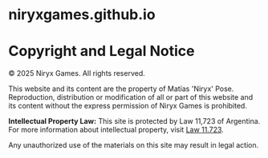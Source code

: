 # niryxgames.github.io

# Copyright and Legal Notice

© 2025 Niryx Games. All rights reserved.

This website and its content are the property of Matías 'Niryx' Pose. Reproduction, distribution or modification of all or part of this website and its content without the express permission of Niryx Games is prohibited.

**Intellectual Property Law:**
This site is protected by Law 11,723 of Argentina. For more information about intellectual property, visit [Law 11.723](https://www.argentina.gob.ar/justicia/derechofacil/leysimple/propiedad-intelectual).

Any unauthorized use of the materials on this site may result in legal action.
